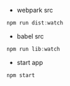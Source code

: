 - webpark src

```javascript
npm run dist:watch
```

- babel src

```javascript
npm run lib:watch
```
- start app

```javascript
npm start
```